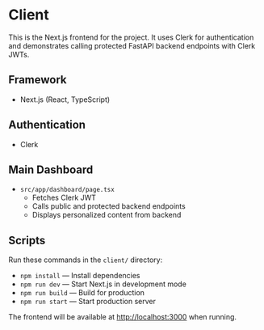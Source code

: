 # Client

This is the Next.js frontend for the project. It uses Clerk for authentication and demonstrates calling protected FastAPI backend endpoints with Clerk JWTs.

## Framework

- Next.js (React, TypeScript)

## Authentication

- Clerk

## Main Dashboard

- `src/app/dashboard/page.tsx`
  - Fetches Clerk JWT
  - Calls public and protected backend endpoints
  - Displays personalized content from backend

## Scripts

Run these commands in the `client/` directory:

- `npm install` — Install dependencies
- `npm run dev` — Start Next.js in development mode
- `npm run build` — Build for production
- `npm run start` — Start production server

The frontend will be available at [http://localhost:3000](http://localhost:3000) when running.